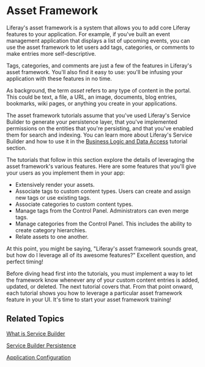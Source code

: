 # Asset Framework [](id=asset-framework)

Liferay's asset framework is a system that allows you to add core Liferay 
features to your application. For example, if you've built an event management
application that displays a list of upcoming events, you can use the asset
framework to let users add tags, categories, or comments to make entries more
self-descriptive. 

Tags, categories, and comments are just a few of the features in Liferay's
asset framework. You'll also find it easy to use: you'll be infusing your
application with these features in no time. 

As background, the term *asset* refers to any type of content in the portal.
This could be text, a file, a URL, an image, documents, blog entries, bookmarks,
wiki pages, or anything you create in your applications. 

The asset framework tutorials assume that you've used Liferay's Service Builder
to generate your persistence layer, that you've implemented permissions on the
entities that you're persisting, and that you've enabled them for search and
indexing. You can learn more about Liferay's Service Builder and how to use it
in the
[Business Logic and Data Access](/develop/tutorials/-/knowledge_base/7-0/business-logic-and-data-access)
tutorial section.

<!-- If you've yet to do any of those things, you can see how each is done
in respective Learning Paths
[Writing a Data-Driven Application](/develop/learning-paths/mvc/-/knowledge_base/6-2/writing-a-data-driven-application),
[Setting Permissions](/develop/learning-paths/mvc/-/knowledge_base/6-2/setting-permissions),
and
[Enabling Search and Indexing](/develop/learning-paths/mvc/-/knowledge_base/6-2/enabling-search-and-indexing). 
Lastly, the Learning Path
[Asset Enabling Custom Entities](/develop/learning-paths/mvc/-/knowledge_base/6-2/asset-enabling-custom-entities)
takes you through the fundamentals of enabling an example application's custom
entities to use the asset framework. If you haven't traveled through that
Learning Path, we recommend you do so before continuing with the tutorials in
this section. -->

<!-- The paragraph above assumes there is a learning path to point to. Since
this content is not available currently, we're forced to just mention
prerequisites that we don't have docs for. -Cody -->

The tutorials that follow in this section explore the details of leveraging the
asset framework's various features. Here are some features that you'll give your
users as you implement them in your app: 

-  Extensively render your assets.
-  Associate tags to custom content types. Users can create and assign new
   tags or use existing tags. 
-  Associate categories to custom content types. 
-  Manage tags from the Control Panel. Administrators can even merge tags. 
-  Manage categories from the Control Panel. This includes the ability to
   create category hierarchies. 
-  Relate assets to one another. 
<!-- 
-  Associate comments with assets.
-  Rate assets, using a five star rating system. 
-  Assign social bookmarks to assets. Bookmark types include tweets, Facebook
   likes, and +1 (Google Plus). 
-  Add custom fields to assets. 
-  Flag an asset's content as inappropriate. 
-  Track the number of times an asset is viewed. 
-  Integrate workflow with assets. 
- Publish asset content using the Asset Publisher portlet. The Asset Publisher
   lets you publish dynamic asset lists or manually selected asset lists. It
   can also show an asset summary view with a link to the full view.
-->

At this point, you might be saying, "Liferay's asset framework sounds great, but
how do I leverage all of its awesome features?" Excellent question, and perfect
timing! 

Before diving head first into the tutorials, you must implement a way to let the
framework know whenever any of your custom content entries is added, updated, or
deleted. The next tutorial covers that. From that point onward, each tutorial
shows you how to leverage a particular asset framework feature in your UI.
It's time to start your asset framework training!

## Related Topics

[What is Service Builder](/develop/tutorials/-/knowledge_base/7-0/what-is-service-builder)

[Service Builder Persistence](/develop/tutorials/-/knowledge_base/7-0/service-builder-persistence)

[Application Configuration](/develop/tutorials/-/knowledge_base/7-0/application-configuration)
